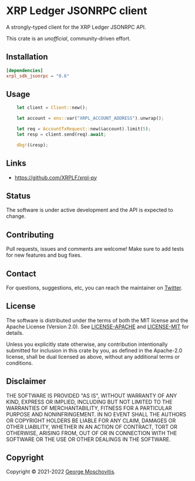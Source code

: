 # XRP Ledger JSONRPC client

A strongly-typed client for the XRP Ledger JSONRPC API.

This crate is an *unofficial*, community-driven effort.

## Installation

```toml
[dependencies]
xrpl_sdk_jsonrpc = "0.6"
```

## Usage

```rust
    let client = Client::new();

    let account = env::var("XRPL_ACCOUNT_ADDRESS").unwrap();

    let req = AccountTxRequest::new(&account).limit(5);
    let resp = client.send(req).await;

    dbg!(&resp);
```

## Links

- https://github.com/XRPLF/xrpl-py

## Status

The software is under active development and the API is expected to change.

## Contributing

Pull requests, issues and comments are welcome! Make sure to add tests for new features and bug fixes.

## Contact

For questions, suggestions, etc, you can reach the maintainer on [Twitter](https://twitter.com/gmosx).

## License

The software is distributed under the terms of both the MIT license and the Apache License (Version 2.0). See [LICENSE-APACHE](LICENSE-APACHE) and [LICENSE-MIT](LICENSE-MIT) for details.

Unless you explicitly state otherwise, any contribution intentionally submitted for inclusion in this crate by you, as defined in the Apache-2.0 license, shall be dual licensed as above, without any additional terms or conditions.

## Disclaimer

THE SOFTWARE IS PROVIDED "AS IS", WITHOUT WARRANTY OF
ANY KIND, EXPRESS OR IMPLIED, INCLUDING BUT NOT LIMITED
TO THE WARRANTIES OF MERCHANTABILITY, FITNESS FOR A
PARTICULAR PURPOSE AND NONINFRINGEMENT. IN NO EVENT
SHALL THE AUTHORS OR COPYRIGHT HOLDERS BE LIABLE FOR ANY
CLAIM, DAMAGES OR OTHER LIABILITY, WHETHER IN AN ACTION
OF CONTRACT, TORT OR OTHERWISE, ARISING FROM, OUT OF OR
IN CONNECTION WITH THE SOFTWARE OR THE USE OR OTHER
DEALINGS IN THE SOFTWARE.

## Copyright

Copyright © 2021-2022 [George Moschovitis](https://gmosx.ninja).
